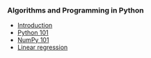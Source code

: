 <!--
theme: gaia
class:
 - invert
headingDivider: 2 
paginate: true
-->

<!--
_class:
 - lead
 - invert
-->

### Algorithms and Programming in Python

* [Introduction](https://bstaber.github.io/ensai-2a-prog-alg-ml/docs/introduction)
* [Python 101](https://bstaber.github.io/ensai-2a-prog-alg-ml/docs/python101)
* [NumPy 101](https://bstaber.github.io/ensai-2a-prog-alg-ml/docs/numpy101)
* [Linear regression](https://bstaber.github.io/ensai-2a-prog-alg-ml/docs/linear_regression)
